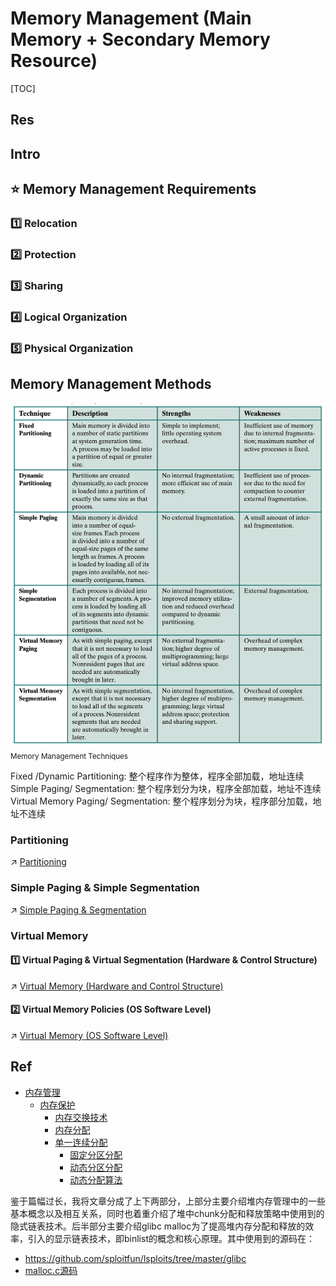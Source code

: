 # Memory Management (Main Memory + Secondary Memory Resource)

[TOC]



## Res

## Intro


## ⭐️ Memory Management Requirements
### 1️⃣ Relocation

### 2️⃣ Protection

### 3️⃣ Sharing

### 4️⃣ Logical Organization

### 5️⃣ Physical Organization



## Memory Management Methods
![](../../../../../Assets/Pics/Screenshot%202023-05-04%20at%201.25.23%20PM.png)
<small>Memory Management Techniques</small>

Fixed /Dynamic Partitioning: 整个程序作为整体，程序全部加载，地址连续
Simple Paging/ Segmentation: 整个程序划分为块，程序全部加载，地址不连续
Virtual Memory Paging/ Segmentation: 整个程序划分为块，程序部分加载，地址不连续


### Partitioning
↗ [Partitioning](Partitioning/Partitioning.md)


### Simple Paging & Simple Segmentation
↗ [Simple Paging & Segmentation](Simple%20Paging%20&%20Segmentation/Simple%20Paging%20&%20Segmentation.md)


### Virtual Memory
#### 1️⃣ Virtual Paging & Virtual Segmentation (Hardware & Control Structure)
↗ [Virtual Memory (Hardware and Control Structure)](../../Computer%20Microarchitectures%20(Computer%20Organization)/🧝🏻‍♀️%20von%20Neumann%20Based%20Microarchitecture/Memory/Virtual%20Memory%20(Hardware%20and%20Control%20Structure)/Virtual%20Memory%20(Hardware%20and%20Control%20Structure).md)


#### 2️⃣ Virtual Memory Policies (OS Software Level)
↗ [Virtual Memory (OS Software Level)](Virtual%20Memory%20(OS%20Software%20Level)/Virtual%20Memory%20(OS%20Software%20Level).md)



## Ref
[操作系统~内存管理之覆盖与交换、连续内存分配 | CSDN]: https://blog.csdn.net/Shangxingya/article/details/113802996

- [内存管理](https://blog.csdn.net/Shangxingya/article/details/113802996#_31)
    - [内存保护](https://blog.csdn.net/Shangxingya/article/details/113802996#_39)
        - [内存交换技术](https://blog.csdn.net/Shangxingya/article/details/113802996#_57)
        - [内存分配](https://blog.csdn.net/Shangxingya/article/details/113802996#_80)
        - [单一连续分配](https://blog.csdn.net/Shangxingya/article/details/113802996#_81)
            - [固定分区分配](https://blog.csdn.net/Shangxingya/article/details/113802996#_90)
            - [动态分区分配](https://blog.csdn.net/Shangxingya/article/details/113802996#_103)
            - [动态分配算法](https://blog.csdn.net/Shangxingya/article/details/113802996#_114)


[👍 Linux堆内存管理深入分析（上）]: https://introspelliam.github.io/2017/09/10/Linux堆内存管理深入分析（上）/
鉴于篇幅过长，我将文章分成了上下两部分，上部分主要介绍堆内存管理中的一些基本概念以及相互关系，同时也着重介绍了堆中chunk分配和释放策略中使用到的隐式链表技术。后半部分主要介绍glibc malloc为了提高堆内存分配和释放的效率，引入的显示链表技术，即binlist的概念和核心原理。其中使用到的源码在：
- https://github.com/sploitfun/lsploits/tree/master/glibc
- [malloc.c源码](https://introspelliam.github.io/others/files/malloc.c)

